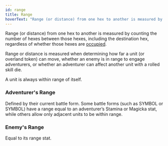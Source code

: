 ```yaml
---
id: range
title: Range
hoverText: "Range (or distance) from one hex to another is measured by counting the number of hexes between those hexes, including the destination hex, regardless of whether those hexes are occupied."
---
```


Range (or distance) from one hex to another is measured by counting the number of hexes between those hexes, including the destination hex, regardless of whether those hexes are [occupied](/docs/all/other/occupied). 

Range or distance is measured when determining how far a unit (or
overland token) can move, whether an enemy is in range to engage adventurers, or whether an adventurer can affect another unit
with a rolled skill die.

A unit is always within range of itself.

### Adventurer's Range
Defined by their current battle form. Some battle forms (such as SYMBOL or SYMBOL) have a range equal to an adventurer’s Stamina or Magicka stat, while others allow only adjacent units to be within range. 

### Enemy's Range
Equal to its range stat.  